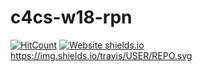 # c4cs-w18-rpn

[![HitCount](http://hits.dwyl.com/{username}/{project-name}.svg)](http://hits.dwyl.com/{username}/{project-name})
[![Website shields.io](https://img.shields.io/website-up-down-green-red/http/shields.io.svg)](http://shields.io/)
https://img.shields.io/travis/USER/REPO.svg
